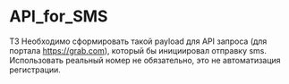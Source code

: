 # API_for_SMS
ТЗ
Необходимо сформировать такой payload для API запроса (для портала https://grab.com), который бы инициировал отправку sms. 
Использовать реальный номер не обязательно, это не автоматизация регистрации.

